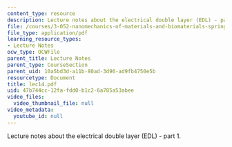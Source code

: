 ```yaml
---
content_type: resource
description: Lecture notes about the electrical double layer (EDL) - part 1.
file: /courses/3-052-nanomechanics-of-materials-and-biomaterials-spring-2007/47b744cc12fafdd0b1c26a785a53abee_lec14.pdf
file_type: application/pdf
learning_resource_types:
- Lecture Notes
ocw_type: OCWFile
parent_title: Lecture Notes
parent_type: CourseSection
parent_uid: 10a5bd3d-a11b-80ad-3d96-ad9fb4750e5b
resourcetype: Document
title: lec14.pdf
uid: 47b744cc-12fa-fdd0-b1c2-6a785a53abee
video_files:
  video_thumbnail_file: null
video_metadata:
  youtube_id: null
---
```

Lecture notes about the electrical double layer (EDL) - part 1.

